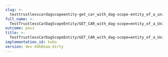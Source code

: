 ```yaml
---
slug: >-
  testtrustlesscardagscopeentity-get_car_with_dag-scope-entity_of_a_unixfs_directory_(format-car)-header_x-content-type-options
full_name: >-
  TestTrustlessCarDagScopeEntity/GET_CAR_with_dag-scope=entity_of_a_UnixFS_directory_(format=car)/Header_X-Content-Type-Options
outcome: pass
title: >-
  TestTrustlessCarDagScopeEntity/GET_CAR_with_dag-scope=entity_of_a_UnixFS_directory_(format=car)/Header_X-Content-Type-Options
implementation_id: kubo
version: dev-44b0eaa-dirty
---
```


